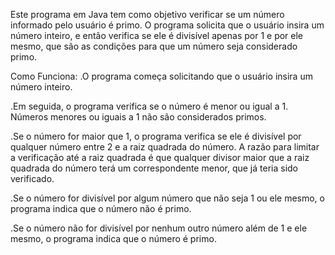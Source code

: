 Este programa em Java tem como objetivo verificar se um número informado pelo usuário é primo. O programa solicita que o usuário insira um número inteiro, e então verifica se ele é divisível apenas por 1 e por ele mesmo, que são as condições para que um número seja considerado primo.

Como Funciona:
.O programa começa solicitando que o usuário insira um número inteiro.

.Em seguida, o programa verifica se o número é menor ou igual a 1. Números menores ou iguais a 1 não são considerados primos.

.Se o número for maior que 1, o programa verifica se ele é divisível por qualquer número entre 2 e a raiz quadrada do número. A razão para limitar a verificação até a raiz quadrada é que qualquer divisor maior que a raiz quadrada do número terá um correspondente menor, que já teria sido verificado.

.Se o número for divisível por algum número que não seja 1 ou ele mesmo, o programa indica que o número não é primo.

.Se o número não for divisível por nenhum outro número além de 1 e ele mesmo, o programa indica que o número é primo.
